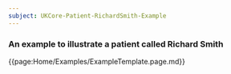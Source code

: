 ```yaml
---
subject: UKCore-Patient-RichardSmith-Example
---
```

### An example to illustrate a patient called Richard Smith

{{page:Home/Examples/ExampleTemplate.page.md}}